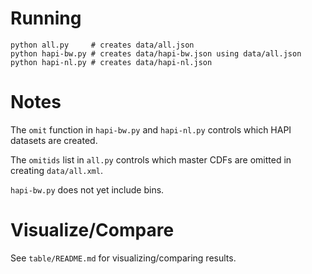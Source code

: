 # Running

```
python all.py     # creates data/all.json
python hapi-bw.py # creates data/hapi-bw.json using data/all.json
python hapi-nl.py # creates data/hapi-nl.json
```

# Notes
The `omit` function in `hapi-bw.py` and `hapi-nl.py` controls which HAPI datasets are created.

The `omitids` list in `all.py` controls which master CDFs are omitted in creating `data/all.xml`.

`hapi-bw.py` does not yet include bins.

# Visualize/Compare

See `table/README.md` for visualizing/comparing results.
